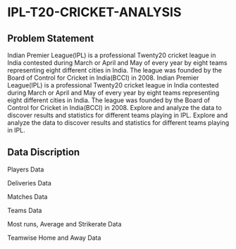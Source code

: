 # IPL-T20-CRICKET-ANALYSIS
## Problem Statement
Indian Premier League(IPL) is a professional Twenty20 cricket league in India contested during March or April and May of every year by eight teams representing eight different cities in India. The league was founded by the Board of Control for Cricket in India(BCCI) in 2008. Indian Premier League(IPL) is a professional Twenty20 cricket league in India contested during March or April and May of every year by eight teams representing eight different cities in India. The league was founded by the Board of Control for Cricket in India(BCCI) in 2008. Explore and analyze the data to discover results and statistics for different teams playing in IPL.
Explore and analyze the data to discover results and statistics for different teams playing in IPL.

## Data Discription
Players Data

Deliveries Data

Matches Data

Teams Data

Most runs, Average and Strikerate Data

Teamwise Home and Away Data
